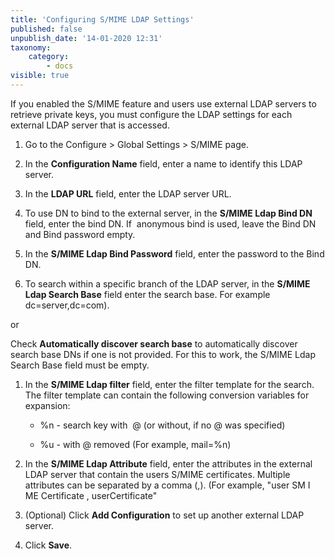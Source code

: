 ```yaml
---
title: 'Configuring S/MIME LDAP Settings'
published: false
unpublish_date: '14-01-2020 12:31'
taxonomy:
    category:
        - docs
visible: true
---
```


If you enabled the S/MIME feature and users use external LDAP servers to retrieve private keys, you must configure the LDAP settings for each external LDAP server that is accessed.

1.  Go to the Configure > Global Settings > S/MIME page.

2.  In the <span style="font-weight: bold;">Configuration Name</span> field, enter a name to identify this LDAP server.

3.  In the <span style="font-weight: bold;">LDAP URL</span> field, enter the LDAP server URL.

1.  To use DN to bind to the external server, in the <span style="font-weight: bold;">S/MIME Ldap Bind DN</span> field, enter the bind DN. If  anonymous bind is used, leave the Bind DN and Bind password empty.

2.  In the <span style="font-weight: bold;">S/MIME Ldap Bind Password</span> field, enter the password to the Bind DN.

3.  To search within a specific branch of the LDAP server, in the <span style="font-weight: bold;">S/MIME Ldap Search Base</span> field enter the search base. For example dc=server,dc=com).

or

Check <span style="font-weight: bold;">Automatically discover search base</span> to automatically discover search base DNs if one is not provided. For this to work, the S/MIME Ldap Search Base field must be empty.

1.  In the <span style="font-weight: bold;">S/MIME Ldap filter</span> field, enter the filter template for the search. The filter template can contain the following conversion variables for expansion:

    *   %n - search key with  @ (or without, if no @ was specified)

    *   %u - with @ removed (For example, mail=%n)

2.  In the <span style="font-weight: bold;">S/MIME Ldap Attribute</span> field, enter the attributes in the external LDAP server that contain the users S/MIME certificates. Multiple attributes can be separated by a comma (,). (For example, "user SM I ME Certificate , userCertificate"

3.  (Optional) Click <span style="font-weight: bold;">Add Configuration</span> to set up another external LDAP server.

4.  Click <span style="font-weight: bold;">Save</span>.